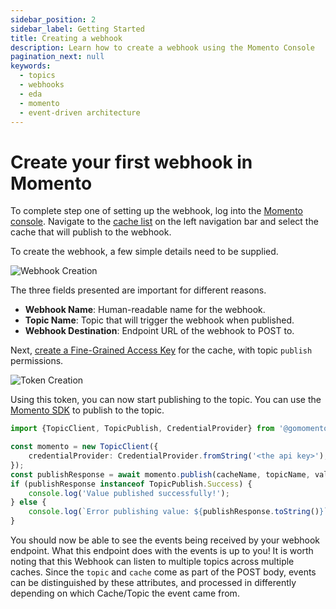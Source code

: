 ```yaml
---
sidebar_position: 2
sidebar_label: Getting Started
title: Creating a webhook
description: Learn how to create a webhook using the Momento Console
pagination_next: null
keywords:
  - topics
  - webhooks
  - eda
  - momento
  - event-driven architecture
---
```


# Create your first webhook in Momento

To complete step one of setting up the webhook, log into the [Momento console](https://console.gomomento.com). Navigate to the [cache list](https://console.gomomento.com/caches) on the left navigation bar and select the cache that will publish to the webhook.

To create the webhook, a few simple details need to be supplied.

![Webhook Creation](@site/static/img/topics/creating_webhook.jpg)

The three fields presented are important for different reasons.

-   **Webhook Name**: Human-readable name for the webhook.
-   **Topic Name**: Topic that will trigger the webhook when published.
-   **Webhook Destination**: Endpoint URL of the webhook to POST to.

Next, [create a Fine-Grained Access Key](https://console.gomomento.com/api-keys) for the cache, with topic `publish` permissions.

![Token Creation](@site/static/img/topics/patterns/create-fine-grained-token.png)

Using this token, you can now start publishing to the topic. You can use the [Momento SDK](/topics/api-reference) to publish to the topic.
```typescript
import {TopicClient, TopicPublish, CredentialProvider} from '@gomomento/sdk';

const momento = new TopicClient({
    credentialProvider: CredentialProvider.fromString('<the api key>'),
});
const publishResponse = await momento.publish(cacheName, topicName, value);
if (publishResponse instanceof TopicPublish.Success) {
    console.log('Value published successfully!');
} else {
    console.log(`Error publishing value: ${publishResponse.toString()}`);
}
```

You should now be able to see the events being received by your webhook endpoint. What this endpoint does with the events is up to you! It is worth noting that this Webhook can listen to multiple topics across multiple caches. Since the `topic` and `cache` come as part of the POST body, events can be distinguished by these attributes, and processed in differently depending on which Cache/Topic the event came from.
